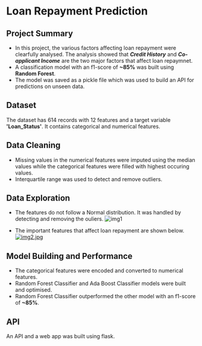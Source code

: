 # Loan Repayment Prediction

## Project Summary

* In this project, the various factors affecting loan repayment were clearfully analysed. The analysis showed that ***Credit History*** and ***Co-applicant  Income*** are the two major factors that affect loan repaymnet.
* A classification model with an f1-score of **~85%** was built using **Random Forest**.
* The model was saved as a pickle file which was used to build an API for predictions on unseen data.

## Dataset

The dataset has 614 records with 12 features and a target variable **'Loan_Status'**. It contains categorical and numerical features.

## Data Cleaning

* Missing values in the numerical features were imputed using the median values while the categorical features were filled with highest occuring values.
* Interquartile range was used to detect and remove outliers.

## Data Exploration

* The features do not follow a Normal distribution. It was handled by detecting and removing the ouliers.
![img1](https://i.postimg.cc/VLrhPf5t/img1-2.jpg)

* The important features that affect loan repayment are shown below.
[![img2.jpg](https://i.postimg.cc/tT8MYwMJ/img2.jpg)](https://postimg.cc/cgMmz9ZG)

## Model Building and Performance

* The categorical features were encoded and converted to numerical features.
* Random Forest Classifier and Ada Boost Classifier models were built and optimised.
* Random Forest Classifier outperformed the other model with an f1-score of **~85%**.

## API

An API and a web app was built using flask.
